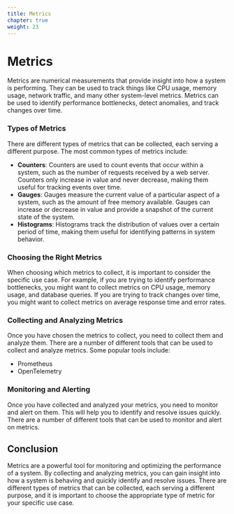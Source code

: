 ```yaml
---
title: Metrics
chapter: true
weight: 23
---
```


# Metrics

Metrics are numerical measurements that provide insight into how a system is performing. They can be used to track things like CPU usage, memory usage, network traffic, and many other system-level metrics. Metrics can be used to identify performance bottlenecks, detect anomalies, and track changes over time.

### Types of Metrics

There are different types of metrics that can be collected, each serving a different purpose. The most common types of metrics include:

- **Counters**: Counters are used to count events that occur within a system, such as the number of requests received by a web server. Counters only increase in value and never decrease, making them useful for tracking events over time.
- **Gauges**: Gauges measure the current value of a particular aspect of a system, such as the amount of free memory available. Gauges can increase or decrease in value and provide a snapshot of the current state of the system.
- **Histograms**: Histograms track the distribution of values over a certain period of time, making them useful for identifying patterns in system behavior.

### Choosing the Right Metrics

When choosing which metrics to collect, it is important to consider the specific use case. For example, if you are trying to identify performance bottlenecks, you might want to collect metrics on CPU usage, memory usage, and database queries. If you are trying to track changes over time, you might want to collect metrics on average response time and error rates.

### Collecting and Analyzing Metrics

Once you have chosen the metrics to collect, you need to collect them and analyze them. There are a number of different tools that can be used to collect and analyze metrics.
Some popular tools include:

- Prometheus
- OpenTelemetry

### Monitoring and Alerting

Once you have collected and analyzed your metrics, you need to monitor and alert on them. This will help you to identify and resolve issues quickly. There are a number of different tools that can be used to monitor and alert on metrics.

## Conclusion

Metrics are a powerful tool for monitoring and optimizing the performance of a system. By collecting and analyzing metrics, you can gain insight into how a system is behaving and quickly identify and resolve issues. There are different types of metrics that can be collected, each serving a different purpose, and it is important to choose the appropriate type of metric for your specific use case.
